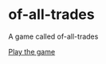 # of-all-trades
A game called of-all-trades


[Play the game](https://vivianeasley.github.io/of-all-trades/)
